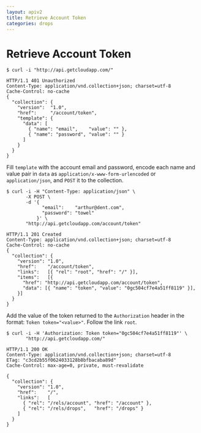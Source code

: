```yaml
---
layout: apiv2
title: Retrieve Account Token
categories: drops
---
```


# Retrieve Account Token

    $ curl -i "http://api.getcloudapp.com/"

    HTTP/1.1 401 Unauthorized
    Content-Type: application/vnd.collection+json; charset=utf-8
    Cache-Control: no-cache
    {
      "collection": {
        "version":  "1.0",
        "href":     "/account/token",
        "template": {
          "data": [
            { "name": "email",    "value": "" },
            { "name": "password", "value": "" }
          ]
        }
      }
    }

Fill `template` with the account email and password, encode each name and value
pair in `data` as `application/x-www-form-urlencoded` or `application/json`, and
`POST` it to the collection.

    $ curl -i -H "Content-Type: application/json" \
           -X POST \
           -d '{
                 "email":    "arthur@dent.com",
                 "password": "towel"
               }' \
           "http://api.getcloudapp.com/account/token"

    HTTP/1.1 201 Created
    Content-Type: application/vnd.collection+json; charset=utf-8
    Cache-Control: no-cache
    {
      "collection": {
        "version": "1.0",
        "href":    "/account/token",
        "links":   [{ "rel": "root", "href": "/" }],
        "items":   [{
          "href": "http://api.getcloudapp.com/account/token",
          "data": [{ "name": "token", "value": "0gc504cf7e4a51ff8119" }],
        }]
      }
    }

Add the value of the token returned to the `Authorization` header in the format:
`Token token="<value>"`. Follow the link `root`.

    $ curl -i -H 'Authorization: Token token="0gc504cf7e4a51ff8119"' \
           "http://api.getcloudapp.com/"

    HTTP/1.1 200 OK
    Content-Type: application/vnd.collection+json; charset=utf-8
    ETag: "c3cd2b55f0624033128b8bfbacaba89d"
    Cache-Control: max-age=0, private, must-revalidate

    {
      "collection": {
        "version": "1.0",
        "href":    "/",
        "links":   [
          { "rel": "/rels/account", "href": "/account" },
          { "rel": "/rels/drops",   "href": "/drops" }
        ]
      }
    }
